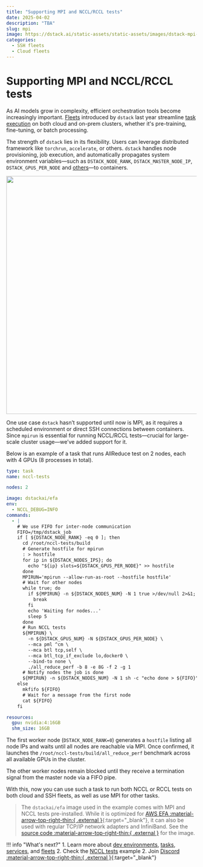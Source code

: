 ```yaml
---
title: "Supporting MPI and NCCL/RCCL tests"
date: 2025-04-02
description: "TBA"
slug: mpi
image: https://dstack.ai/static-assets/static-assets/images/dstack-mpi-v2.png
categories:
  - SSH fleets
  - Cloud fleets
---
```


# Supporting MPI and NCCL/RCCL tests 

As AI models grow in complexity, efficient orchestration tools become increasingly important. 
[Fleets](../../docs/concepts/fleets.md) introduced by `dstack` last year streamline 
[task execution](../../docs/concepts/tasks.md) on both cloud and 
on-prem clusters, whether it's pre-training, fine-tuning, or batch processing.

The strength of `dstack` lies in its flexibility. Users can leverage distributed framework like
`torchrun`, `accelerate`, or others. `dstack` handles node provisioning, job execution, and automatically propagates
system environment variables—such as `DSTACK_NODE_RANK`, `DSTACK_MASTER_NODE_IP`,
`DSTACK_GPUS_PER_NODE` and [others](../../docs/concepts/tasks.md#system-environment-variables)—to containers.

<img src="https://dstack.ai/static-assets/static-assets/images/dstack-mpi-v2.png" width="630"/>

One use case `dstack` hasn’t supported until now is MPI, as it requires a scheduled environment or
direct SSH connections between containers. Since `mpirun` is essential for running NCCL/RCCL tests—crucial for large-scale
cluster usage—we’ve added support for it.

<!-- more -->

Below is an example of a task that runs AllReduce test on 2 nodes, each with 4 GPUs (8 processes in total).

<div editor-title="examples/distributed-training/nccl-tests/.dstack.yml">

```yaml
type: task
name: nccl-tests

nodes: 2

image: dstackai/efa
env:
  - NCCL_DEBUG=INFO
commands:
  - |
    # We use FIFO for inter-node communication
    FIFO=/tmp/dstack_job
    if [ ${DSTACK_NODE_RANK} -eq 0 ]; then
      cd /root/nccl-tests/build
      # Generate hostfile for mpirun
      : > hostfile
      for ip in ${DSTACK_NODES_IPS}; do
        echo "${ip} slots=${DSTACK_GPUS_PER_NODE}" >> hostfile
      done
      MPIRUN='mpirun --allow-run-as-root --hostfile hostfile'
      # Wait for other nodes
      while true; do
        if ${MPIRUN} -n ${DSTACK_NODES_NUM} -N 1 true >/dev/null 2>&1; then
          break
        fi
        echo 'Waiting for nodes...'
        sleep 5
      done
      # Run NCCL tests
      ${MPIRUN} \
        -n ${DSTACK_GPUS_NUM} -N ${DSTACK_GPUS_PER_NODE} \
        --mca pml ^cm \
        --mca btl tcp,self \
        --mca btl_tcp_if_exclude lo,docker0 \
        --bind-to none \
        ./all_reduce_perf -b 8 -e 8G -f 2 -g 1
      # Notify nodes the job is done
      ${MPIRUN} -n ${DSTACK_NODES_NUM} -N 1 sh -c "echo done > ${FIFO}"
    else
      mkfifo ${FIFO}
      # Wait for a message from the first node
      cat ${FIFO}
    fi

resources:
  gpu: nvidia:4:16GB
  shm_size: 16GB

```

</div>

The first worker node (`DSTACK_NODE_RANK=0`) generates a `hostfile` listing all node IPs and waits until all nodes are
reachable via MPI. Once confirmed, it launches the `/root/nccl-tests/build/all_reduce_perf` benchmark across all available GPUs in the cluster.

The other worker nodes remain blocked until they receive a termination signal from the master node via a FIFO pipe.

With this, now you can use such a task to run both NCCL or RCCL tests on both cloud and SSH fleets, 
as well as use MPI for other tasks.

> The `dstackai/efa` image used in the example comes with MPI and NCCL tests pre-installed. While it is optimized for
> [AWS EFA :material-arrow-top-right-thin:{ .external }](https://aws.amazon.com/hpc/efa/){:target="_blank"}, it can also
> be used with regular TCP/IP network adapters and InfiniBand. 
> See the [source code :material-arrow-top-right-thin:{ .external }](https://github.com/dstackai/dstack/blob/master/docker/efa) for the image.

!!! info "What's next?"
    1. Learn more about [dev environments](../../docs/concepts/dev-environments.md), [tasks](../../docs/concepts/tasks.md), [services](../../docs/concepts/services.md), and [fleets](../../docs/concepts/fleets.md)
    2. Check the [NCCL tests](../../examples/distributed-training/nccl-tests/index.md) example
    2. Join [Discord :material-arrow-top-right-thin:{ .external }](https://discord.gg/u8SmfwPpMd){:target="_blank"}
